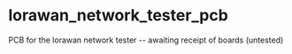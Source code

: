 # lorawan_network_tester_pcb
PCB for the lorawan network tester -- awaiting receipt of boards (untested)
